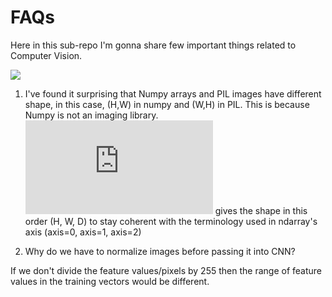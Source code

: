 # FAQs

Here in this sub-repo I'm gonna share few important things related to Computer Vision. 

![](https://i.pinimg.com/originals/07/40/20/074020eefceeef41b251dd257239ada3.jpg)

1. I've found it surprising that Numpy arrays and PIL images have different shape, in this case, (H,W) in numpy and (W,H) in PIL. This is because Numpy is not an imaging library. ![numpy.ndarray.shape](https://docs.scipy.org/doc/numpy/reference/generated/numpy.ndarray.shape.html) gives the shape in this order (H, W, D) to stay coherent with the terminology used in ndarray's axis (axis=0, axis=1, axis=2)

2. Why do we have to normalize images before passing it into CNN?

If we don't divide the feature values/pixels by 255 then the range of feature values in the training vectors would be different. 
